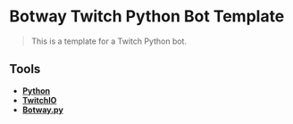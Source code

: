 # Botway Twitch Python Bot Template

> This is a template for a Twitch Python bot.

## Tools

- [**Python**](https://www.python.org)
- [**TwitchIO**](https://twitchio.dev)
- [**Botway.py**](https://pypi.org/project/botway.py)
